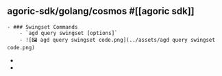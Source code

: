 ## agoric-sdk/golang/cosmos #[[agoric sdk]]
	- ### Swingset Commands
		- `agd query swingset [options]`
		- ![🖼 agd query swingset code.png](../assets/agd query swingset code.png)
-
-